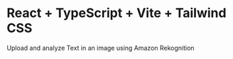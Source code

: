 # React + TypeScript + Vite + Tailwind CSS


Upload and analyze Text in an image using Amazon Rekognition